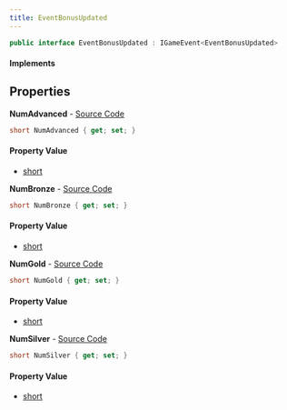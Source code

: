 ```yaml
---
title: EventBonusUpdated
---
```


```csharp
public interface EventBonusUpdated : IGameEvent<EventBonusUpdated>
```

#### Implements

## Properties

**NumAdvanced** - [Source Code](https://github.com/swiftly-solution/swiftlys2/blob/main/managed/src/SwiftlyS2.Generated/GameEvents/Interfaces/EventBonusUpdated.cs#L21)

```csharp
short NumAdvanced { get; set; }
```

#### Property Value

- [short](https://learn.microsoft.com/dotnet/api/system.int16)

**NumBronze** - [Source Code](https://github.com/swiftly-solution/swiftlys2/blob/main/managed/src/SwiftlyS2.Generated/GameEvents/Interfaces/EventBonusUpdated.cs#L26)

```csharp
short NumBronze { get; set; }
```

#### Property Value

- [short](https://learn.microsoft.com/dotnet/api/system.int16)

**NumGold** - [Source Code](https://github.com/swiftly-solution/swiftlys2/blob/main/managed/src/SwiftlyS2.Generated/GameEvents/Interfaces/EventBonusUpdated.cs#L36)

```csharp
short NumGold { get; set; }
```

#### Property Value

- [short](https://learn.microsoft.com/dotnet/api/system.int16)

**NumSilver** - [Source Code](https://github.com/swiftly-solution/swiftlys2/blob/main/managed/src/SwiftlyS2.Generated/GameEvents/Interfaces/EventBonusUpdated.cs#L31)

```csharp
short NumSilver { get; set; }
```

#### Property Value

- [short](https://learn.microsoft.com/dotnet/api/system.int16)

